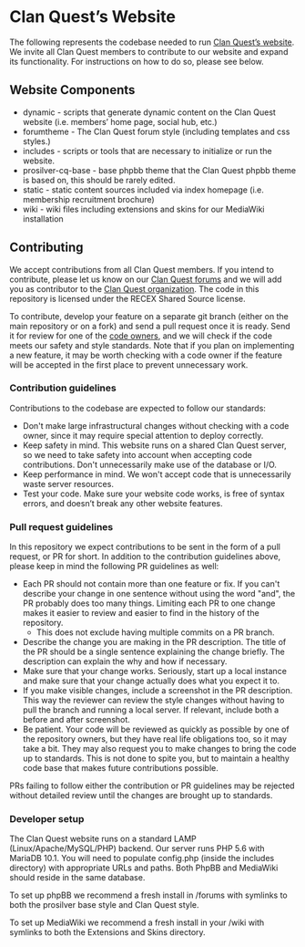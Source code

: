 # Clan Quest’s Website

The following represents the codebase needed to run [Clan Quest’s website](https://clanquest.org). We invite all Clan Quest members to contribute to our website and expand its functionality. For instructions on how to do so, please see below.

## Website Components
* dynamic - scripts that generate dynamic content on the Clan Quest website (i.e. members’ home page, social hub, etc.)
* forumtheme - The Clan Quest forum style (including templates and css styles.)
* includes - scripts or tools that are necessary to initialize or run the website.
* prosilver-cq-base - base phpbb theme that the Clan Quest phpbb theme is based on, this should be rarely edited.
* static - static content sources included via index homepage (i.e. membership recruitment brochure)
* wiki - wiki files including extensions and skins for our MediaWiki installation


## Contributing

We accept contributions from all Clan Quest members. If you intend to contribute, please let us know on our [Clan Quest forums](https://clanquest.org/forums/) and we will add you as contributor to the [Clan Quest organization](https://github.com/clanquest). The code in this repository is licensed under the RECEX Shared Source license.

To contribute, develop your feature on a separate git branch (either on the main repository or on a fork) and send a pull request once it is ready. Send it for review for one of the [code owners](CODEOWNERS), and we will check if the code meets our safety and style standards. Note that if you plan on implementing a new feature, it may be worth checking with a code owner if the feature will be accepted in the first place to prevent unnecessary work.

### Contribution guidelines

Contributions to the codebase are expected to follow our standards:

* Don't make large infrastructural changes without checking with a code owner, since it may require special attention to deploy correctly.
* Keep safety in mind. This website runs on a shared Clan Quest server, so we need to take safety into account when accepting code contributions. Don't unnecessarily make use of the database or I/O.
* Keep performance in mind. We won't accept code that is unnecessarily waste server resources.
* Test your code. Make sure your website code works, is free of syntax errors, and doesn’t break any other website features.

### Pull request guidelines

In this repository we expect contributions to be sent in the form of a pull request, or PR for short. In addition to the contribution guidelines above, please keep in mind the following PR guidelines as well:

* Each PR should not contain more than one feature or fix. If you can't describe your change in one sentence without using the word "and", the PR probably does too many things. Limiting each PR to one change makes it easier to review and easier to find in the history of the repository.
    - This does not exclude having multiple commits on a PR branch.
* Describe the change you are making in the PR description. The title of the PR should be a single sentence explaining the change briefly. The description can explain the why and how if necessary.
* Make sure that your change works. Seriously, start up a local instance and make sure that your change actually does what you expect it to.
* If you make visible changes, include a screenshot in the PR description. This way the reviewer can review the style changes without having to pull the branch and running a local server. If relevant, include both a before and after screenshot.
* Be patient. Your code will be reviewed as quickly as possible by one of the repository owners, but they have real life obligations too, so it may take a bit. They may also request you to make changes to bring the code up to standards. This is not done to spite you, but to maintain a healthy code base that makes future contributions possible.

PRs failing to follow either the contribution or PR guidelines may be rejected without detailed review until the changes are brought up to standards.

### Developer setup

The Clan Quest website runs on a standard LAMP (Linux/Apache/MySQL/PHP) backend. Our server runs PHP 5.6 with MariaDB 10.1. You will need to populate config.php (inside the includes directory) with appropriate URLs and paths. Both PhpBB and MediaWiki should reside in the same database.

To set up phpBB we recommend a fresh install in /forums with symlinks to both the prosilver base style and Clan Quest style.

To set up MediaWiki we recommend a fresh install in your /wiki with symlinks to both the Extensions and Skins directory.
